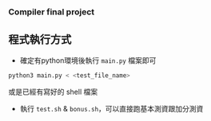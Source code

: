 ### Compiler final project
## 程式執行方式
* 確定有python環境後執行 `main.py` 檔案即可
```bash
python3 main.py < <test_file_name> 
```
或是已經有寫好的 shell 檔案
* 執行 `test.sh` & `bonus.sh`，可以直接跑基本測資跟加分測資